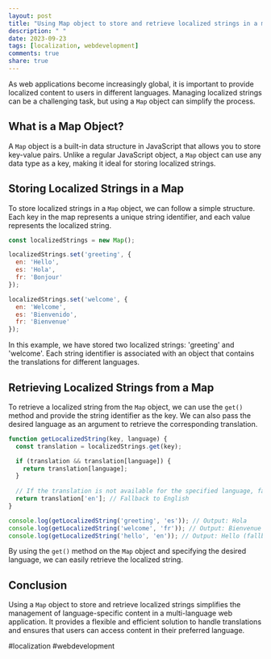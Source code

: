 ```yaml
---
layout: post
title: "Using Map object to store and retrieve localized strings in a multi-language web application"
description: " "
date: 2023-09-23
tags: [localization, webdevelopment]
comments: true
share: true
---
```


As web applications become increasingly global, it is important to provide localized content to users in different languages. Managing localized strings can be a challenging task, but using a `Map` object can simplify the process.

## What is a Map Object?

A `Map` object is a built-in data structure in JavaScript that allows you to store key-value pairs. Unlike a regular JavaScript object, a `Map` object can use any data type as a key, making it ideal for storing localized strings.

## Storing Localized Strings in a Map

To store localized strings in a `Map` object, we can follow a simple structure. Each key in the map represents a unique string identifier, and each value represents the localized string.

```javascript
const localizedStrings = new Map();

localizedStrings.set('greeting', {
  en: 'Hello',
  es: 'Hola',
  fr: 'Bonjour'
});

localizedStrings.set('welcome', {
  en: 'Welcome',
  es: 'Bienvenido',
  fr: 'Bienvenue'
});
```

In this example, we have stored two localized strings: 'greeting' and 'welcome'. Each string identifier is associated with an object that contains the translations for different languages.

## Retrieving Localized Strings from a Map

To retrieve a localized string from the `Map` object, we can use the `get()` method and provide the string identifier as the key. We can also pass the desired language as an argument to retrieve the corresponding translation.

```javascript
function getLocalizedString(key, language) {
  const translation = localizedStrings.get(key);

  if (translation && translation[language]) {
    return translation[language];
  }
  
  // If the translation is not available for the specified language, fallback to a default language or handle the error gracefully.
  return translation['en']; // Fallback to English
}

console.log(getLocalizedString('greeting', 'es')); // Output: Hola
console.log(getLocalizedString('welcome', 'fr')); // Output: Bienvenue
console.log(getLocalizedString('hello', 'en')); // Output: Hello (fallback to default language)
```

By using the `get()` method on the `Map` object and specifying the desired language, we can easily retrieve the localized string.

## Conclusion

Using a `Map` object to store and retrieve localized strings simplifies the management of language-specific content in a multi-language web application. It provides a flexible and efficient solution to handle translations and ensures that users can access content in their preferred language.

#localization #webdevelopment
